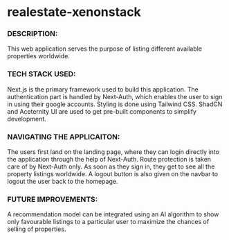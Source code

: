 # realestate-xenonstack

### DESCRIPTION:
This web application serves the purpose of listing different available properties worldwide.

### TECH STACK USED:
Next.js is the primary framework used to build this application. 
The authentication part is handled by Next-Auth, which enables the user to sign in using their google accounts. 
Styling is done using Tailwind CSS. ShadCN and Aceternity UI are used to get pre-built components to simplify development.

### NAVIGATING THE APPLICAITON:
The users first land on the landing page, where they can login directly into the application through the help of Next-Auth. Route protection is taken care of by Next-Auth only. As soon as they sign in, they get to see all the property listings worldwide. A logout button is also given on the navbar to logout the user back to the homepage.

### FUTURE IMPROVEMENTS:
A recommendation model can be integrated using an AI algorithm to show only favourable listings to a particular user to maximize the chances of selling of properties.
